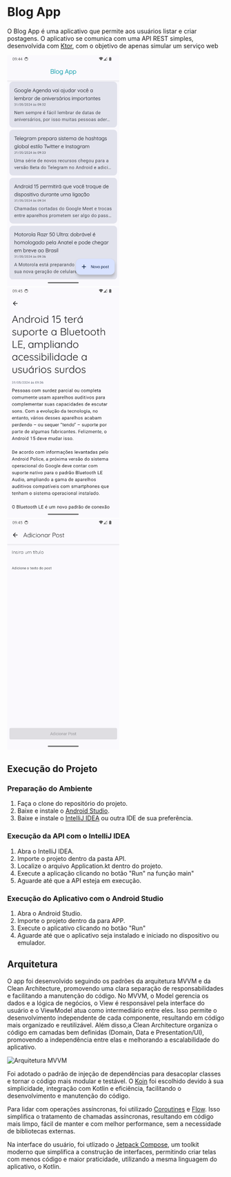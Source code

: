 # Blog App

O Blog App é uma aplicativo que permite aos usuários listar e criar postagens. O aplicativo se comunica com uma API REST simples, desenvolvida com [Ktor](https://ktor.io/), com o objetivo de apenas simular um serviço web

<img
  src="APP/screenshots/Screenshot_20240601_094443.png"
  alt="Tela inicial"
  width="260" /> <img
  src="APP/screenshots/Screenshot_20240601_094513.png"
  alt="Tela de detalhes da postagem"
  width="260" />  <img
  src="APP/screenshots/Screenshot_20240601_094535.png"
  alt="Tela de criação de postagem"
  width="260" />


## Execução do Projeto

### Preparação do Ambiente

1. Faça o clone do repositório do projeto.
2. Baixe e instale o [Android Studio](https://developer.android.com/studio/install).
3. Baixe e instale o [IntelliJ IDEA](https://www.jetbrains.com/help/idea/installation-guide.html) ou outra IDE de sua preferência.

### Execução da API com o IntelliJ IDEA

1. Abra o IntelliJ IDEA.
2. Importe o projeto dentro da pasta API.
3. Localize o arquivo Application.kt dentro do projeto.
4. Execute a aplicação clicando no botão "Run" na função main"
5. Aguarde até que a API esteja em execução.

### Execução do Aplicativo com o Android Studio

1. Abra o Android Studio.
2. Importe o projeto dentro da para APP.
3. Execute o aplicativo clicando no botão "Run"
4. Aguarde até que o aplicativo seja instalado e iniciado no dispositivo ou emulador.

## Arquitetura

O app foi desenvolvido seguindo os padrões da arquitetura MVVM e da Clean Architecture, promovendo uma clara separação de responsabilidades e facilitando a manutenção do código. No MVVM, o Model gerencia os dados e a lógica de negócios, o View é responsável pela interface do usuário e o ViewModel atua como intermediário entre eles. Isso permite o desenvolvimento independente de cada componente, resultando em código mais organizado e reutilizável. Além disso,a Clean Architecture organiza o código em camadas bem definidas (Domain, Data e Presentation/UI), promovendo a independência entre elas e melhorando a escalabilidade do aplicativo.

<img
  src="https://jonas-rodehorst.dev/_next/image?url=%2Fimg%2FMVVM.webp&w=1080&q=75"
  alt="Arquitetura MVVM"
  width="450" />

Foi adotado o padrão de injeção de dependências para desacoplar classes e tornar o código mais modular e testável. O [Koin](https://insert-koin.io/) foi escolhido devido à sua simplicidade, integração com Kotlin e eficiência, facilitando o desenvolvimento e manutenção do código.

Para lidar com operações assíncronas, foi utilizado [Coroutines](https://developer.android.com/kotlin/coroutines) e [Flow](https://developer.android.com/kotlin/flow). Isso simplifica o tratamento de chamadas assíncronas, resultando em código mais limpo, fácil de manter e com melhor performance, sem a necessidade de bibliotecas externas.

Na interface do usuário, foi utlizado o [Jetpack Compose](https://developer.android.com/develop/ui/compose), um toolkit moderno que simplifica a construção de interfaces, permitindo criar telas com menos código e maior praticidade, utilizando a mesma linguagem do aplicativo, o Kotlin.